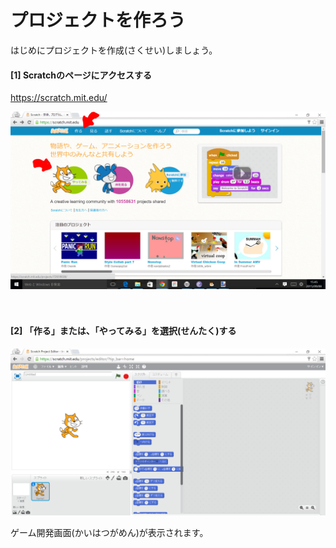 # プロジェクトを作ろう

はじめにプロジェクトを作成(さくせい)しましょう。

#### [1] Scratchのページにアクセスする
https://scratch.mit.edu/

![](base001_make.png)

　
　　
　　
　　　
　


#### [2] 「作る」または、「やってみる」を選択(せんたく)する

![](base001_make_002.png)

ゲーム開発画面(かいはつがめん)が表示されます。
